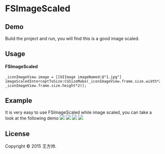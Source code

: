 FSImageScaled
=============

## Demo

Build the project and run, you will find this is a good image scaled.

## Usage
#### FSImageScaled 
    _iconImageView.image = [[UIImage imageNamed:@"1.jpg"] imageScaledInterceptToSize:CGSizeMake(_iconImageView.frame.size.width*2, _iconImageView.frame.size.height*2)];  

## Example
It is very easy to use FSImageScaled while image scaled, you can take a look at the following demo
<img src = "http://7x2w39.com1.z0.glb.clouddn.com/FSImageScaled_SourceImage.jpg" />
<img src = "http://7x2w39.com1.z0.glb.clouddn.com/FSImageScaled_Xib.png" />
<img src = "http://7x2w39.com1.z0.glb.clouddn.com/FSImageScaled_Example.png" />
<img src = "http://7x2w39.com1.z0.glb.clouddn.com/FSGestureRecognizer.gif" />

## License
Copyright © 2015 王方帅.
